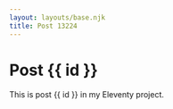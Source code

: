 ```yaml
---
layout: layouts/base.njk
title: Post 13224
---
```


# Post {{ id }}

This is post {{ id }} in my Eleventy project.
